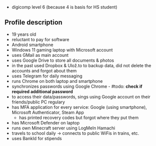 - digicomp level 6 (because 4 is basis for HS student)
## Profile description

- 19 years old
- reluctant to pay for software
- Android smartphone
- Windows 11 gaming laptop with Microsoft account
- uses GMail as main account
- uses Google Drive to store all documents & photos
- in the past used Dropbox & Ulož.to to backup data, did not delete the accounts and forgot about them
- uses Telegram for daily messaging
- runs Chrome on both laptop and smartphone
- synchronizes passwords using Google Chrome - #todo: **check if required additional password**
- to access their data/passwords, sings using Google account on their friends/public PC regulary
- has MFA application for every service: Google (using smartphone), Microsoft Authenticator, Steam App
  - has printed recovery codes but forgot where they put them
- has Microsoft Defender on laptop
- runs own Minecraft server using LogMeIn Hamachi
- travels to school daily -> connects to public WiFis in trains, etc.
- uses BankId for stipends